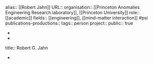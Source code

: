 alias:: [[Robert Jahn]] 
URL::
organisation:: [[Princeton Anomalies Engineering Research laboratory]], [[Princeton University]] 
role:: [[academic]] 
fields:: [[engineering]], [[mind-matter interaction]] #psi 
publications-productions:: 
tags:: person
project::
public:: true

-
-
title:: Robert G. Jahn

-